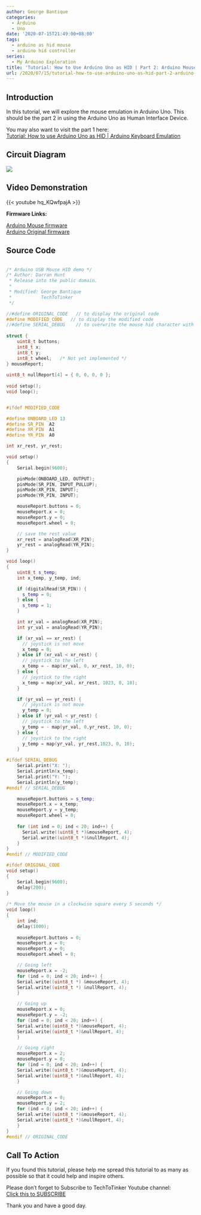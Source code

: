 ```yaml
---
author: George Bantique
categories:
  - Arduino
  - Uno
date: '2020-07-15T21:49:00+08:00'
tags:
  - arduino as hid mouse
  - arduino hid controller
series:
  - My Arduino Exploration
title: 'Tutorial: How to Use Arduino Uno as HID | Part 2: Arduino Mouse Emulation'
url: /2020/07/15/tutorial-how-to-use-arduino-uno-as-hid-part-2-arduino-mouse-emulation/
---
```


## **Introduction**

In this tutorial, we will explore the mouse emulation in Arduino Uno. This should be the part 2 in using the Arduino Uno as Human Interface Device.

You may also want to visit the part 1 here:  
[Tutorial: How to use Arduino Uno as HID | Arduino Keyboard Emulation](https://techtotinker.com/2020/07/14/tutorial-how-to-use-arduino-uno-as-hid-part-1-arduino-keyboard-emulation/)

## **Circuit Diagram**

![](/images/Arduino-HID-mouse.png)

## **Video Demonstration**

{{< youtube hq_KQwfpajA >}}

**Firmware Links:**

[Arduino Mouse firmware](https://drive.google.com/file/d/1p2j_xAIBPsN76k7pFZb6iK_RU_AKrEP7/view?usp=sharing)  
[Arduino Original firmware](https://drive.google.com/file/d/1Xs2ADXVjBxxyRpavzPLE5NW-zOCYorf0/view?usp=sharing)

## **Source Code**

```cpp { lineNos="true" wrap="true" }

/* Arduino USB Mouse HID demo */
/* Author: Darran Hunt
 * Release into the public domain.
 * 
 * Modified: George Bantique
 *           TechToTinker
 */

//#define ORIGINAL_CODE   // to display the original code
#define MODIFIED_CODE   // to display the modified code
//#define SERIAL_DEBUG    // to overwrite the mouse hid character with printable character
 
struct {
    uint8_t buttons;
    int8_t x;
    int8_t y;
    int8_t wheel;   /* Not yet implemented */
} mouseReport;
 
uint8_t nullReport[4] = { 0, 0, 0, 0 };
 
void setup();
void loop();


#ifdef MODIFIED_CODE

#define ONBOARD_LED 13
#define SR_PIN  A2
#define XR_PIN  A1
#define YR_PIN  A0

int xr_rest, yr_rest;

void setup()
{
    Serial.begin(9600);

    pinMode(ONBOARD_LED, OUTPUT);
    pinMode(SR_PIN, INPUT_PULLUP);
    pinMode(XR_PIN, INPUT);
    pinMode(YR_PIN, INPUT);

    mouseReport.buttons = 0;
    mouseReport.x = 0;
    mouseReport.y = 0;
    mouseReport.wheel = 0;

    // save the rest value
    xr_rest = analogRead(XR_PIN);
    yr_rest = analogRead(YR_PIN);
}

void loop()
{
    uint8_t s_temp;
    int x_temp, y_temp, ind;

    if (digitalRead(SR_PIN)) {
      s_temp = 0;
    } else {
      s_temp = 1;
    }

    int xr_val = analogRead(XR_PIN);
    int yr_val = analogRead(YR_PIN);

    if (xr_val == xr_rest) {
      // joystick is not move
      x_temp = 0;
    } else if (xr_val < xr_rest) {
      // joystick to the left
      x_temp = - map(xr_val, 0, xr_rest, 10, 0);
    } else {
      // joystick to the right
      x_temp = map(xr_val, xr_rest, 1023, 0, 10);
    }

    if (yr_val == yr_rest) {
      // joystick is not move
      y_temp = 0;
    } else if (yr_val < yr_rest) {
      // joystick to the left
      y_temp = - map(yr_val, 0,yr_rest, 10, 0);
    } else {
      // joystick to the right
      y_temp = map(yr_val, yr_rest,1023, 0, 10);
    }

#ifdef SERIAL_DEBUG
    Serial.print("X: ");
    Serial.println(x_temp);
    Serial.print("Y: ");
    Serial.println(y_temp);    
#endif // SERIAL_DEBUG

    mouseReport.buttons = s_temp;
    mouseReport.x = x_temp;
    mouseReport.y = y_temp;
    mouseReport.wheel = 0;
    
    for (int ind = 0; ind < 20; ind++) {
      Serial.write((uint8_t *)&mouseReport, 4);
      Serial.write((uint8_t *)&nullReport, 4);
    }
}
#endif // MODIFIED_CODE

#ifdef ORIGINAL_CODE
void setup()
{
    Serial.begin(9600);
    delay(200);
}
 
/* Move the mouse in a clockwise square every 5 seconds */
void loop()
{
    int ind;
    delay(1000);
 
    mouseReport.buttons = 0;
    mouseReport.x = 0;
    mouseReport.y = 0;
    mouseReport.wheel = 0;

    // Going left
    mouseReport.x = -2;
    for (ind = 0; ind < 20; ind++) {
    Serial.write((uint8_t *) &mouseReport, 4);
    Serial.write((uint8_t *) &nullReport, 4);
    }

    // Going up
    mouseReport.x = 0;
    mouseReport.y = -2;
    for (ind = 0; ind < 20; ind++) {
    Serial.write((uint8_t *)&mouseReport, 4);
    Serial.write((uint8_t *)&nullReport, 4);
    }

    // Going right
    mouseReport.x = 2;
    mouseReport.y = 0;
    for (ind = 0; ind < 20; ind++) {
    Serial.write((uint8_t *)&mouseReport, 4);
    Serial.write((uint8_t *)&nullReport, 4);
    }

    // Going down
    mouseReport.x = 0;
    mouseReport.y = 2;
    for (ind = 0; ind < 20; ind++) {
    Serial.write((uint8_t *)&mouseReport, 4);
    Serial.write((uint8_t *)&nullReport, 4);
    }
}
#endif // ORIGINAL_CODE
```

## **Call To Action**

If you found this tutorial, please help me spread this tutorial to as many as possible so that it could help and inspire others.

Please don’t forget to Subscribe to TechToTinker Youtube channel:  
[Click this to SUBSCRIBE](https://www.youtube.com/c/TechToTinker?sub_confirmation=1)

Thank you and have a good day.


